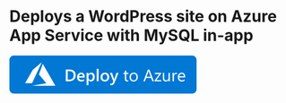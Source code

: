 # Deploys a WordPress site on Azure App Service with MySQL in-app 

[![Deploy To Azure](https://raw.githubusercontent.com/Azure/azure-quickstart-templates/master/1-CONTRIBUTION-GUIDE/images/deploytoazure.svg?sanitize=true)](https://portal.azure.com/#create/Microsoft.Template/uri/https%3A%2F%2Fraw.githubusercontent.com%2FabKrazy%2Fazure-quickstart-templates%2Fmaster%2Fwordpress-app-service-mysql-inapp%2Fazuredeploy.json)

